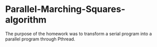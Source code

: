 # Parallel-Marching-Squares-algorithm
 The purpose of the homework was to transform a serial program into a parallel program through Pthread.
